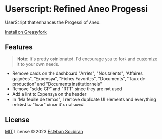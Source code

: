 # Userscript: Refined Aneo Progessi

UserScript that enhances the Progessi of Aneo.

[Install on Greasyfork](https://greasyfork.org/fr/scripts/469655-refined-aneo-progessi)

## Features

> **Note**: It's pretty opinionated. I'd encourage you to fork and customize it to your own needs.

- Remove cards on the dashboard "Arrêts", "Nos talents", "Affaires gagnées", "Expensya", "Fiches Favorites", "Documents", "Taux de production" and "Documents institutionnels"
- Remove "solde CP" and "RTT" since they are not used
- Add a lint to Expensya on the header
- In "Ma feuille de temps", I remove duplicate UI elements and everything related to "hour" since it's not used

## License

[MIT](./LICENSE) License © 2023 [Estéban Soubiran](https://github.com/barbapapazes)
